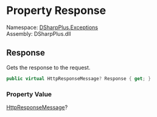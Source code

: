 # Property Response

Namespace: [DSharpPlus.Exceptions](DSharpPlus.Exceptions.md)  
Assembly: DSharpPlus.dll

## <a id="DSharpPlus_Exceptions_DiscordException_Response"></a>Response

Gets the response to the request.

```csharp
public virtual HttpResponseMessage? Response { get; }
```

### Property Value

[HttpResponseMessage](https://learn.microsoft.com/dotnet/api/system.net.http.httpresponsemessage)?

